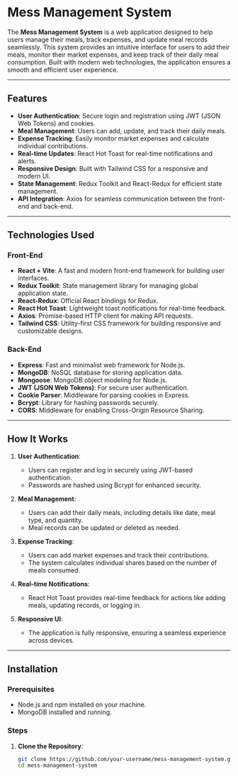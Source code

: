 # Mess Management System

The **Mess Management System** is a web application designed to help users manage their meals, track expenses, and update meal records seamlessly. This system provides an intuitive interface for users to add their meals, monitor their market expenses, and keep track of their daily meal consumption. Built with modern web technologies, the application ensures a smooth and efficient user experience.

---

## Features

- **User Authentication**: Secure login and registration using JWT (JSON Web Tokens) and cookies.
- **Meal Management**: Users can add, update, and track their daily meals.
- **Expense Tracking**: Easily monitor market expenses and calculate individual contributions.
- **Real-time Updates**: React Hot Toast for real-time notifications and alerts.
- **Responsive Design**: Built with Tailwind CSS for a responsive and modern UI.
- **State Management**: Redux Toolkit and React-Redux for efficient state management.
- **API Integration**: Axios for seamless communication between the front-end and back-end.

---

## Technologies Used

### Front-End
- **React + Vite**: A fast and modern front-end framework for building user interfaces.
- **Redux Toolkit**: State management library for managing global application state.
- **React-Redux**: Official React bindings for Redux.
- **React Hot Toast**: Lightweight toast notifications for real-time feedback.
- **Axios**: Promise-based HTTP client for making API requests.
- **Tailwind CSS**: Utility-first CSS framework for building responsive and customizable designs.

### Back-End
- **Express**: Fast and minimalist web framework for Node.js.
- **MongoDB**: NoSQL database for storing application data.
- **Mongoose**: MongoDB object modeling for Node.js.
- **JWT (JSON Web Tokens)**: For secure user authentication.
- **Cookie Parser**: Middleware for parsing cookies in Express.
- **Bcrypt**: Library for hashing passwords securely.
- **CORS**: Middleware for enabling Cross-Origin Resource Sharing.

---

## How It Works

1. **User Authentication**:
   - Users can register and log in securely using JWT-based authentication.
   - Passwords are hashed using Bcrypt for enhanced security.

2. **Meal Management**:
   - Users can add their daily meals, including details like date, meal type, and quantity.
   - Meal records can be updated or deleted as needed.

3. **Expense Tracking**:
   - Users can add market expenses and track their contributions.
   - The system calculates individual shares based on the number of meals consumed.

4. **Real-time Notifications**:
   - React Hot Toast provides real-time feedback for actions like adding meals, updating records, or logging in.

5. **Responsive UI**:
   - The application is fully responsive, ensuring a seamless experience across devices.

---

## Installation

### Prerequisites
- Node.js and npm installed on your machine.
- MongoDB installed and running.

### Steps

1. **Clone the Repository**:
   ```bash
   git clone https://github.com/your-username/mess-management-system.git
   cd mess-management-system